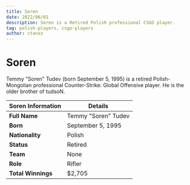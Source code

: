 ```yaml
---
title: Soren
date: 2022/06/01
description: Soren is a Retired Polish professional CSGO player.
tag: polish-players, csgo-players
author: ctanxx
---
```


# Soren

Temmy "Soren" Tudev (born September 5, 1995) is a retired Polish-Mongolian professional Counter-Strike: Global Offensive player. He is the older brother of tudsoN.

| **Soren Information** | **Details**         |
| --------------------- | ------------------- |
| **Full Name**         | Temmy "Soren" Tudev |
| **Born**              | September 5, 1995   |
| **Nationality**       | Polish              |
| **Status**            | Retired             |
| **Team**              | None	              |
| **Role**              | Rifler              |
| **Total Winnings**    | $2,705              |